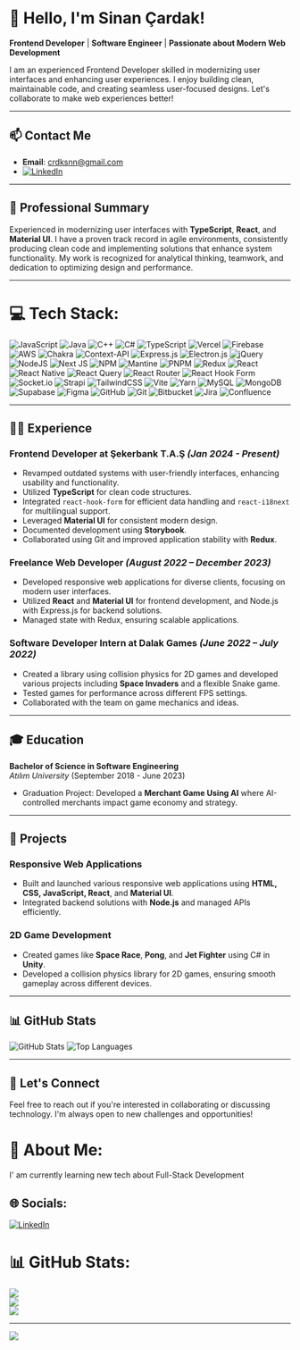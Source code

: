 # 👋 Hello, I'm Sinan Çardak!

**Frontend Developer** | **Software Engineer** | **Passionate about Modern Web Development**  

I am an experienced Frontend Developer skilled in modernizing user interfaces and enhancing user experiences. I enjoy building clean, maintainable code, and creating seamless user-focused designs. Let's collaborate to make web experiences better!  

---

## 📫 Contact Me
- **Email**: [crdksnn@gmail.com](mailto:crdksnn@gmail.com)
- [![LinkedIn](https://img.shields.io/badge/LinkedIn-%230077B5.svg?logo=linkedin&logoColor=white)](https://linkedin.com/in/https://www.linkedin.com/in/sinan-çardak-2a2244192/) 

---

## 💼 Professional Summary

Experienced in modernizing user interfaces with **TypeScript**, **React**, and **Material UI**. I have a proven track record in agile environments, consistently producing clean code and implementing solutions that enhance system functionality. My work is recognized for analytical thinking, teamwork, and dedication to optimizing design and performance.

---

# 💻 Tech Stack:
![JavaScript](https://img.shields.io/badge/javascript-%23323330.svg?style=for-the-badge&logo=javascript&logoColor=%23F7DF1E) ![Java](https://img.shields.io/badge/java-%23ED8B00.svg?style=for-the-badge&logo=openjdk&logoColor=white) ![C++](https://img.shields.io/badge/c++-%2300599C.svg?style=for-the-badge&logo=c%2B%2B&logoColor=white) ![C#](https://img.shields.io/badge/c%23-%23239120.svg?style=for-the-badge&logo=csharp&logoColor=white) ![TypeScript](https://img.shields.io/badge/typescript-%23007ACC.svg?style=for-the-badge&logo=typescript&logoColor=white) ![Vercel](https://img.shields.io/badge/vercel-%23000000.svg?style=for-the-badge&logo=vercel&logoColor=white) ![Firebase](https://img.shields.io/badge/firebase-%23039BE5.svg?style=for-the-badge&logo=firebase) ![AWS](https://img.shields.io/badge/AWS-%23FF9900.svg?style=for-the-badge&logo=amazon-aws&logoColor=white) ![Chakra](https://img.shields.io/badge/chakra-%234ED1C5.svg?style=for-the-badge&logo=chakraui&logoColor=white) ![Context-API](https://img.shields.io/badge/Context--Api-000000?style=for-the-badge&logo=react) ![Express.js](https://img.shields.io/badge/express.js-%23404d59.svg?style=for-the-badge&logo=express&logoColor=%2361DAFB) ![Electron.js](https://img.shields.io/badge/Electron-191970?style=for-the-badge&logo=Electron&logoColor=white) ![jQuery](https://img.shields.io/badge/jquery-%230769AD.svg?style=for-the-badge&logo=jquery&logoColor=white) ![NodeJS](https://img.shields.io/badge/node.js-6DA55F?style=for-the-badge&logo=node.js&logoColor=white) ![Next JS](https://img.shields.io/badge/Next-black?style=for-the-badge&logo=next.js&logoColor=white) ![NPM](https://img.shields.io/badge/NPM-%23CB3837.svg?style=for-the-badge&logo=npm&logoColor=white) ![Mantine](https://img.shields.io/badge/Mantine-ffffff?style=for-the-badge&logo=Mantine&logoColor=339af0) ![PNPM](https://img.shields.io/badge/pnpm-%234a4a4a.svg?style=for-the-badge&logo=pnpm&logoColor=f69220) ![Redux](https://img.shields.io/badge/redux-%23593d88.svg?style=for-the-badge&logo=redux&logoColor=white) ![React](https://img.shields.io/badge/react-%2320232a.svg?style=for-the-badge&logo=react&logoColor=%2361DAFB) ![React Native](https://img.shields.io/badge/react_native-%2320232a.svg?style=for-the-badge&logo=react&logoColor=%2361DAFB) ![React Query](https://img.shields.io/badge/-React%20Query-FF4154?style=for-the-badge&logo=react%20query&logoColor=white) ![React Router](https://img.shields.io/badge/React_Router-CA4245?style=for-the-badge&logo=react-router&logoColor=white) ![React Hook Form](https://img.shields.io/badge/React%20Hook%20Form-%23EC5990.svg?style=for-the-badge&logo=reacthookform&logoColor=white) ![Socket.io](https://img.shields.io/badge/Socket.io-black?style=for-the-badge&logo=socket.io&badgeColor=010101) ![Strapi](https://img.shields.io/badge/strapi-%232E7EEA.svg?style=for-the-badge&logo=strapi&logoColor=white) ![TailwindCSS](https://img.shields.io/badge/tailwindcss-%2338B2AC.svg?style=for-the-badge&logo=tailwind-css&logoColor=white) ![Vite](https://img.shields.io/badge/vite-%23646CFF.svg?style=for-the-badge&logo=vite&logoColor=white) ![Yarn](https://img.shields.io/badge/yarn-%232C8EBB.svg?style=for-the-badge&logo=yarn&logoColor=white) ![MySQL](https://img.shields.io/badge/mysql-4479A1.svg?style=for-the-badge&logo=mysql&logoColor=white) ![MongoDB](https://img.shields.io/badge/MongoDB-%234ea94b.svg?style=for-the-badge&logo=mongodb&logoColor=white) ![Supabase](https://img.shields.io/badge/Supabase-3ECF8E?style=for-the-badge&logo=supabase&logoColor=white) ![Figma](https://img.shields.io/badge/figma-%23F24E1E.svg?style=for-the-badge&logo=figma&logoColor=white) ![GitHub](https://img.shields.io/badge/github-%23121011.svg?style=for-the-badge&logo=github&logoColor=white) ![Git](https://img.shields.io/badge/git-%23F05033.svg?style=for-the-badge&logo=git&logoColor=white) ![Bitbucket](https://img.shields.io/badge/bitbucket-%230047B3.svg?style=for-the-badge&logo=bitbucket&logoColor=white) ![Jira](https://img.shields.io/badge/jira-%230A0FFF.svg?style=for-the-badge&logo=jira&logoColor=white) ![Confluence](https://img.shields.io/badge/confluence-%23172BF4.svg?style=for-the-badge&logo=confluence&logoColor=white)

---

## 👨‍💻 Experience

### **Frontend Developer** at Şekerbank T.A.Ş *(Jan 2024 - Present)*
- Revamped outdated systems with user-friendly interfaces, enhancing usability and functionality.
- Utilized **TypeScript** for clean code structures.
- Integrated `react-hook-form` for efficient data handling and `react-i18next` for multilingual support.
- Leveraged **Material UI** for consistent modern design.
- Documented development using **Storybook**.
- Collaborated using Git and improved application stability with **Redux**.

### **Freelance Web Developer** *(August 2022 – December 2023)*
- Developed responsive web applications for diverse clients, focusing on modern user interfaces.
- Utilized **React** and **Material UI** for frontend development, and Node.js with Express.js for backend solutions.
- Managed state with Redux, ensuring scalable applications.

### **Software Developer Intern** at Dalak Games *(June 2022 – July 2022)*
- Created a library using collision physics for 2D games and developed various projects including **Space Invaders** and a flexible Snake game.
- Tested games for performance across different FPS settings.
- Collaborated with the team on game mechanics and ideas.

---

## 🎓 Education
**Bachelor of Science in Software Engineering**  
*Atılım University* (September 2018 - June 2023)  
- Graduation Project: Developed a **Merchant Game Using AI** where AI-controlled merchants impact game economy and strategy.

---

## 🌟 Projects

### **Responsive Web Applications**
- Built and launched various responsive web applications using **HTML, CSS, JavaScript, React**, and **Material UI**.
- Integrated backend solutions with **Node.js** and managed APIs efficiently.

### **2D Game Development**
- Created games like **Space Race**, **Pong**, and **Jet Fighter** using C# in **Unity**.
- Developed a collision physics library for 2D games, ensuring smooth gameplay across different devices.

---

## 📊 GitHub Stats
![GitHub Stats](https://github-readme-stats.vercel.app/api?username=Crdksnn&show_icons=true&theme=radical)
![Top Languages](https://github-readme-stats.vercel.app/api/top-langs/?username=Crdksnn&layout=compact&theme=radical)

---

## 🚀 Let's Connect
Feel free to reach out if you're interested in collaborating or discussing technology. I'm always open to new challenges and opportunities!

# 💫 About Me:
I' am currently learning new tech about Full-Stack Development


## 🌐 Socials:
[![LinkedIn](https://img.shields.io/badge/LinkedIn-%230077B5.svg?logo=linkedin&logoColor=white)](https://linkedin.com/in/https://www.linkedin.com/in/sinan-çardak-2a2244192/) 


# 📊 GitHub Stats:
![](https://github-readme-stats.vercel.app/api?username=Crdksnn&theme=dark&hide_border=false&include_all_commits=false&count_private=false)<br/>
![](https://github-readme-streak-stats.herokuapp.com/?user=Crdksnn&theme=dark&hide_border=false)<br/>
![](https://github-readme-stats.vercel.app/api/top-langs/?username=Crdksnn&theme=dark&hide_border=false&include_all_commits=false&count_private=false&layout=compact)

---
[![](https://visitcount.itsvg.in/api?id=Crdksnn&icon=5&color=0)](https://visitcount.itsvg.in)

<!-- Proudly created with GPRM ( https://gprm.itsvg.in ) -->

